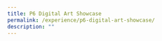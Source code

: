 ```yaml
---
title: P6 Digital Art Showcase
permalink: /experience/p6-digital-art-showcase/
description: ""
---
```

